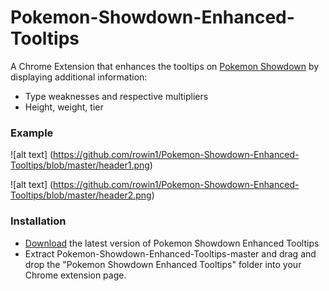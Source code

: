# Pokemon-Showdown-Enhanced-Tooltips
A Chrome Extension that enhances the tooltips on [Pokemon Showdown](http://play.pokemonshowdown.com/)  by displaying additional information:

- Type weaknesses and respective multipliers
- Height, weight, tier

### Example
![alt text] (https://github.com/rowin1/Pokemon-Showdown-Enhanced-Tooltips/blob/master/header1.png)

![alt text] (https://github.com/rowin1/Pokemon-Showdown-Enhanced-Tooltips/blob/master/header2.png)

### Installation
- [Download](https://github.com/rowin1/Pokemon-Showdown-Enhanced-Tooltips/archive/master.zip) the latest version of Pokemon Showdown Enhanced Tooltips
- Extract Pokemon-Showdown-Enhanced-Tooltips-master and drag and drop the "Pokemon Showdown Enhanced Tooltips" folder into your Chrome extension page.
